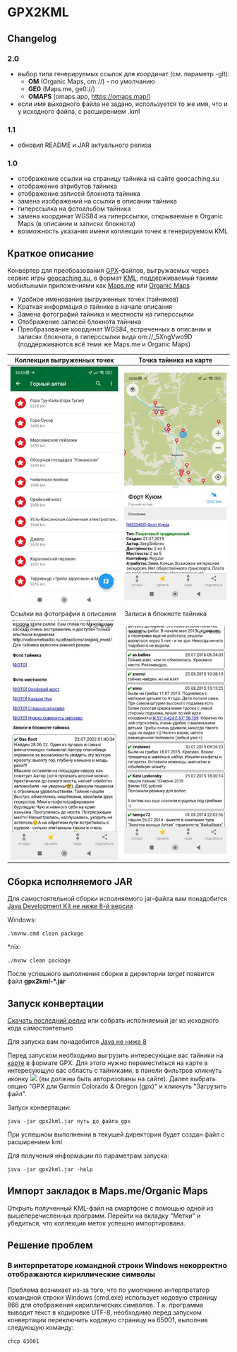 # GPX2KML

## Changelog
### 2.0
- выбор типа генерируемых ссылок для координат (см. параметр -glt): 
  - **OM** (Organic Maps, om://) - по умолчанию
  - **GE0** (Maps.me, ge0://)
  - **OMAPS** (omaps.app, https://omaps.map/)
- если имя выходного файла не задано, используется то же имя, что и у исходного файла, с расширением .kml
### 1.1
- обновил README и JAR актуального релиза
### 1.0
- отображение ссылки на страницу тайника на сайте geocaching.su
- отображение атрибутов тайника
- отображение записей блокнота тайника
- замена изображений на ссылки в описании тайника
- гиперссылка на фотоальбом тайника
- замена координат WGS84 на гиперссылки, открываемые в Organic Maps (в описании и записях блокнота)
- возможность указания имени коллекции точек в генерируемом KML

## Краткое описание

Конвертер для преобразования [GPX](https://ru.wikipedia.org/wiki/GPX)-файлов, выгружаемых через сервис игры [geocaching.su](https://geocaching.su), 
в формат [KML](https://ru.wikipedia.org/wiki/KML), поддерживаемый такими мобильными приложениями как [Maps.me](https://ru.maps.me) 
или [Organic Maps](https://organicmaps.app)

- Удобное именование выгруженных точек (тайников)
- Краткая информация о тайнике в начале описания
- Замена фотографий тайника и местности на гиперссылки
- Отображение записей блокнота тайника
- Преобразование координат WGS84, встреченных в описании и записях блокнота, в гиперссылки вида om://_5XngVwo9D (поддерживаются всё теми же Maps.me и Organic Maps)

| Коллекция выгруженных точек                                                                | Точка тайника на карте                                                                                             |
|---------------------------------------------------------------------------------------------------|----------------------------------------------------------------------------------------------|
| ![Коллекция выгруженных точек](/webres/Screenshot_2023-01-08-20-53-43-239_app.organicmaps.jpg)    | ![Точка тайника на карте](/webres/Screenshot_2023-01-08-20-56-59-204_app.organicmaps.jpg)    |
| Ссылки на фотографии в описании                                                             | Записи в блокноте тайника                                                                                            |
| ![Ссылки на фотографии в описании](/webres/Screenshot_2023-01-08-20-54-38-197_app.organicmaps.jpg) | ![Записи в блокноте тайника](/webres/Screenshot_2023-01-08-20-56-30-197_app.organicmaps.jpg) |

## Сборка исполняемого JAR
Для самостоятельной сборки исполняемого jar-файла вам понадобится [Java Development Kit не ниже 8-й версии](https://www.oracle.com/cis/java/technologies/downloads/)

Windows:

    .\mvnw.cmd clean package

*nix:

    ./mvnw clean package

После успешного выполнения сборки в директории _target_ появится файл **gpx2kml-*.jar**

## Запуск конвертации
[Скачать последний релиз](https://github.com/golubevda/gpx2kml/raw/main/webres/gpx2kml-1.1.jar) или собрать исполняемый jar из исходного кода самостоятельно

Для запуска вам понадобится [Java не ниже 8](https://www.java.com/ru/download)

Перед запуском необходимо выгрузить интересующие вас тайники на [карте](https://geocaching.su/map) в формате GPX.
Для этого нужно переместиться на карте в интересующую вас область с тайниками, в панели фильтров
кликнуть иконку <img src="https://geocaching.su/images/icons/points_ico.gif"> (вы должны быть авторизованы на сайте).
Далее выбрать опцию "GPX для Garmin Colorado & Oregon (gpx)" и кликнуть "Загрузить файл".

Запуск конвертации:

    java -jar gpx2kml.jar путь_до_файла_gpx

При успешном выполнении в текущей директории будет создан файл с расширением kml

Для получения информации по параметрам запуска:

    java -jar gpx2kml.jar -help

## Импорт закладок в Maps.me/Organic Maps
Открыть полученный KML-файл на смартфоне с помощью одной из вышеперечисленных программ.
Перейти на вкладку "Метки" и убедиться, что коллекция меток успешно импортирована.

## Решение проблем
### В интерпретаторе командной строки Windows некорректно отображаются кириллические символы
Проблема возникает из-за того, что по умолчанию интерпретатор командной строки Windows (cmd.exe) использует кодовую 
страницу 866 для отображения кириллических символов. Т.к. программа выводит текст в кодировке UTF-8, необходимо перед 
запуском конвертации переключить кодовую страницу на 65001, выполнив следующую команду:

    chcp 65001

